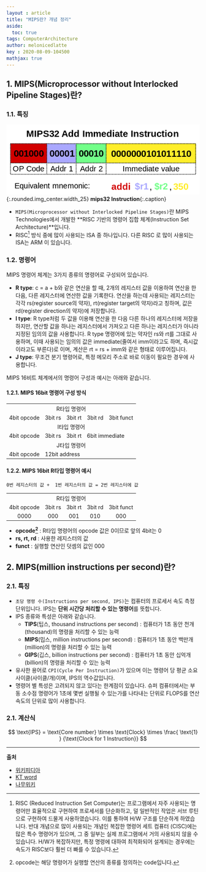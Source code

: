 ```yaml
---
layout : article
title: "MIPS란? 개념 정리"
aside:
  toc: true
tags: ComputerArchitecture
author: melonicedlatte  
key : 2020-08-09-104500
mathjax: true
---      
```


## 1. MIPS(Microprocessor without Interlocked Pipeline Stages)란?

### 1.1. 특징

![image](/assets/images/202008/mips32.png){:.rounded.img_center.width_25}
**mips32 Instruction**{:.caption}

- `MIPS(Microprocessor without Interlocked Pipeline Stages)`란 MIPS Technologies에서 개발한 **RISC 기반의 명령어 집합 체계(Instruction Set Architecture)**입니다.
- RISC[^1] 방식 중에 많이 사용되는 ISA 중 하나입니다. 다른 RISC 로 많이 사용되는 ISA는 ARM 이 있습니다.

### 1.2. 명령어

MIPS 명령어 체계는 3가지 종류의 명령어로 구성되어 있습니다.

- **R type**: c = a + b와 같은 연산을 할 때, 2개의 레지스터 값을 이용하여 연산을 한 다음, 다른 레지스터에 연산한 값을 기록한다. 연산을 하는데 사용되는 레지스터는 각각 rs(register source의 약자), rt(register target의 약자)라고 칭하며, 값은 rd(register direction의 약자)에 저장합니다.
- **I type**: R type처럼 두 값을 이용해 연산을 한 다음 다른 하나의 레지스터에 저장을 하지만, 연산할 값을 하나는 레지스터에서 가져오고 다른 하나는 레지스터가 아니라 지정된 임의의 값을 사용합니다. R type 명령어에 있는 약자인 rs와 rt를 그대로 사용하며, 이때 사용되는 임의의 값은 immediate(줄여서 imm이라고도 하며, 즉시값이라고도 부른다)로 이며, 계산은 rt = rs + imm와 같은 형태로 이루어집니다.
- **J type**: 무조건 분기 명령어로, 특정 메모리 주소로 바로 이동이 필요한 경우에 사용합니다.

MIPS 16비트 체계에서의 명령어 구성과 예시는 아래와 같습니다.

#### 1.2.1. MIPS 16bit 명령어 구성 방식

<table>
   <tbody>
      <tr>
         <td colspan="5" style="text-align:center;">
            <div>R타입 명령어</div>
         </td>
      </tr>
      <tr>
         <td style="text-align:center;">
            <div>4bit opcode</div>
         </td>
         <td style="text-align:center;">
            <div>3bit rs</div>
         </td>
         <td style="text-align:center;">
            <div>3bit rt</div>
         </td>
         <td style="text-align:center;">
            <div>3bit rd</div>
         </td>
         <td style="text-align:center;">
            <div>3bit funct</div>
         </td>
      </tr>
      <tr>
         <td colspan="5" style="text-align:center;">
            <div>I타입 명령어</div>
         </td>
      </tr>
      <tr>
         <td style="text-align:center;">
            <div>4bit opcode</div>
         </td>
         <td style="text-align:center;">
            <div>3bit rs</div>
         </td>
         <td style="text-align:center;">
            <div>3bit rt </div>
         </td>
         <td colspan="2" style="text-align:left;">
            <div>6bit immediate</div>
         </td>
      </tr>
      <tr>
         <td colspan="5" style="text-align:center;">
            <div>J타입 명령어</div>
         </td>
      </tr>
      <tr>
         <td style="text-align:center;">
            <div>4bit opcode</div>
         </td>
         <td colspan="4" style="text-align:left;">
            <div>12bit address</div>
         </td>
      </tr>
   </tbody>
</table>

#### 1.2.2. MIPS 16bit R타입 명령어 예시

~~~text 
0번 레지스터의 값 +  1번 레지스터의 값 = 2번 레지스터에 값 
~~~

<table>
   <tbody>
      <tr>
         <td colspan="5" style="text-align:center;">
            <div>R타입 명령어</div>
         </td>
      </tr>
      <tr>
         <td style="text-align:center;">
            <div>4bit opcode</div>
         </td>
         <td style="text-align:center;">
            <div>3bit rs</div>
         </td>
         <td style="text-align:center;">
            <div>3bit rt</div>
         </td>
         <td style="text-align:center;">
            <div>3bit rd</div>
         </td>
         <td style="text-align:center;">
            <div>3bit funct</div>
         </td>
      </tr>
      <tr>
         <td style="text-align:center;">
            <div>0000</div>
         </td>
         <td style="text-align:center;">
            <div>000</div>
         </td>
         <td style="text-align:center;">
            <div>001</div>
         </td>
         <td style="text-align:center;">
            <div>010</div>
         </td>
         <td style="text-align:center;">
            <div>000</div>
         </td>
      </tr>
   </tbody>
</table>

- **opcode[^2]** : R타입 명령어의 opcode 값은 0이므로 앞의 4bit는 0
- **rs, rt, rd** : 사용한 레지스터의 값
- **funct** : 실행할 연산인 덧셈의 값인 000



## 2. MIPS(million instructions per second)란?

### 2.1. 특징

- `초당 명령 수(Instructions per second, IPS)`는 컴퓨터의 프로세서 속도 측정 단위입니다. IPS는 **단위 시간당 처리할 수 있는 명령어**를 뜻합니다.
- IPS 종류와 특성은 아래와 같습니다.
  - **TIPS**(팁스, thousand instructions per second) : 컴퓨터가 1초 동안 천개(thousand)의 명령을 처리할 수 있는 능력
  - **MIPS**(밉스, million instructions per second) : 컴퓨터가 1초 동안 백만개(million)의 명령을 처리할 수 있는 능력
  - **GIPS**(깁스, billion instructions per second) : 컴퓨터가 1초 동안 십억개(billion)의 명령을 처리할 수 있는 능력
- 유사한 용어로 `CPI(Cycle Per Instruction)`가 있으며 이는 명령어 당 평균 소요 사이클(사이클/개)이며, IPS의 역수값입니다.
- 명령어 별 특성은 고려되지 않고 있다는 한계점이 있습니다. 슈퍼 컴퓨터에서는 부동 소수점 명령어가 1초에 몇번 실행될 수 있는가를 나타내는 단위로 FLOPS를 연산속도의 단위로 많이 사용합니다. 
  
### 2.1. 계산식

$$ \text{IPS} = \text{Core number} \times \text{Clock} \times \frac{ \text{1} } {\text{Clock for 1 Instruction}}  $$

--- 

[^1]: RISC (Reduced Instruction Set Computer)는 프로그램에서 자주 사용되는 명령어만 효율적으로 구현하여 프로세서를 단순화하고, 덜 일반적인 작업은 서브 루틴으로 구현하여 드물게 사용하였습니다. 이를 통하여 H/W 구조를 단순하게 하였습니다. 반대 개념으로 많이 사용되는 개념인 복잡한 명령어 세트 컴퓨터 (CISC)에는 많은 특수 명령어가 있으며, 그 중 일부는 실제 프로그램에서 거의 사용되지 않을 수 있습니다. H/W가 복잡하지만, 특정 명령에 대하여 최적화되어 설계되는 경우에는 속도가 RISC보다 훨씬 더 빠를 수 있습니다. 

[^2]:  opcode는 해당 명령어가 실행할 연산의 종류를 정의하는 code입니다.

**출처**

- [위키피디아](https://ko.wikipedia.org/wiki/MIPS)
- [KT word](http://www.ktword.co.kr/abbr_view.php?m_temp1=2676)
- [나무위키](https://namu.wiki/w/MIPS)